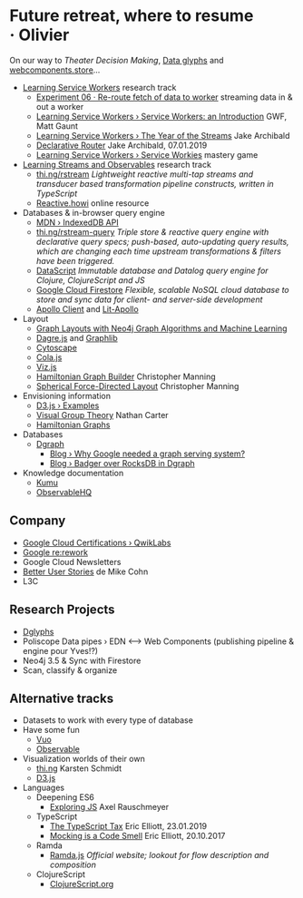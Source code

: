 # Future retreat, where to resume · Olivier

On our way to _Theater Decision Making_, [Data glyphs](https://github.com/olange/noia) and [webcomponents.store](https://webcomponents.store)…

* [Learning Service Workers](https://github.com/olange/learning-service-workers/) research track
  * [Experiment 06 · Re-route fetch of data to worker](../issues/8) streaming data in & out a worker
  * [Learning Service Workers › Service Workers: an Introduction](https://developers.google.com/web/fundamentals/primers/service-workers/) GWF, Matt Gaunt
  * [Learning Service Workers › The Year of the Streams](https://jakearchibald.com/2016/streams-ftw/) Jake Archibald
  * [Declarative Router](https://jakearchibald.com/2019/service-worker-declarative-router/) Jake Archibald, 07.01.2019
  * [Learning Service Workers › Service Workies](https://serviceworkies.com/) mastery game
* [Learning Streams and Observables](https://github.com/olange/learning-streams/) research track
  * [thi.ng/rstream](https://github.com/thi-ng/umbrella/tree/master/packages/rstream) _Lightweight reactive multi-tap streams and transducer based transformation pipeline constructs, written in TypeScript_
  * [Reactive.howi](https://reactive.how/) online resource
* Databases & in-browser query engine
  * [MDN › IndexedDB API](https://developer.mozilla.org/en-US/docs/Web/API/IndexedDB_API)
  * [thi.ng/rstream-query](https://github.com/thi-ng/umbrella/tree/master/packages/rstream-query) _Triple store & reactive query engine with declarative query specs; push-based, auto-updating query results, which are changing each time upstream transformations & filters have been triggered._
  * [DataScript](https://github.com/tonsky/datascript) _Immutable database and Datalog query engine for Clojure, ClojureScript and JS_
  * [Google Cloud Firestore](https://firebase.google.com/docs/firestore/) _Flexible, scalable NoSQL cloud database to store and sync data for client- and server-side development_
  * [Apollo Client](https://www.apollographql.com/) and [Lit-Apollo](https://github.com/apollo-elements/apollo-elements)
* Layout
  * [Graph Layouts with Neo4j Graph Algorithms and Machine Learning](https://ptat.ch/2RqwSpj)
  * [Dagre.js](https://github.com/dagrejs) and [Graphlib](https://github.com/dagrejs/graphlib)
  * [Cytoscape](https://cytoscape.org/)
  * [Cola.js](https://ialab.it.monash.edu/webcola/)
  * [Viz.js](https://github.com/mdaines/viz.js/)
  * [Hamiltonian Graph Builder](http://bl.ocks.org/christophermanning/1703449?lcfCode=[10]100&animationSpeed=1&lockVertices=0) Christopher Manning
  * [Spherical Force-Directed Layout](http://bl.ocks.org/christophermanning/4208494) Christopher Manning
* Envisioning information
  * [D3.js › Examples](https://github.com/d3/d3/wiki/Gallery)
  * [Visual Group Theory](http://web.bentley.edu/empl/c/ncarter/vgt/) Nathan Carter
  * [Hamiltonian Graphs](https://www.google.com/search?q=hamiltonian+graphs)
* Databases
  * [Dgraph](https://dgraph.io/)
    * [Blog › Why Google needed a graph serving system?](https://blog.dgraph.io/post/why-google-needed-graph-serving-system/)
    * [Blog › Badger over RocksDB in Dgraph](https://blog.dgraph.io/post/badger-over-rocksdb-in-dgraph/)
* Knowledge documentation
  * [Kumu](https://kumu.io/)
  * [ObservableHQ](https://beta.observablehq.com/)

## Company

* [Google Cloud Certifications › QwikLabs](https://cloud.google.com/certification/)
* [Google re:rework](https://rework.withgoogle.com)
* Google Cloud Newsletters
* [Better User Stories](https://www.betteruserstories.com/courses/better-user-stories/videos) de Mike Cohn
* L3C

## Research Projects

* [Dglyphs](https://github.com/olange/noia)
* Poliscope Data pipes › EDN ⟷ Web Components (publishing pipeline & engine pour Yves!?)
* Neo4j 3.5 & Sync with Firestore
* Scan, classify & organize

## Alternative tracks

* Datasets to work with every type of database
* Have some fun
  * [Vuo](https://vuo.org)
  * [Observable](https://beta.observablehq.com/)
* Visualization worlds of their own
  * [thi.ng](http://thi.ng/) Karsten Schmidt
  * [D3.js](https://d3js.org)
* Languages
  * Deepening ES6
    * [Exploring JS](http://exploringjs.com/impatient-js/index.html) Axel Rauschmeyer
  * TypeScript
    * [The TypeScript Tax](https://medium.com/javascript-scene/the-typescript-tax-132ff4cb175b) Eric Elliott, 23.01.2019
    * [Mocking is a Code Smell](https://medium.com/javascript-scene/mocking-is-a-code-smell-944a70c90a6a) Eric Elliott, 20.10.2017
  * Ramda
    * [Ramda.js](https://ramdajs.com) _Official website; lookout for flow description and composition_
  * ClojureScript
    * [ClojureScript.org](https://clojurescript.org/)
